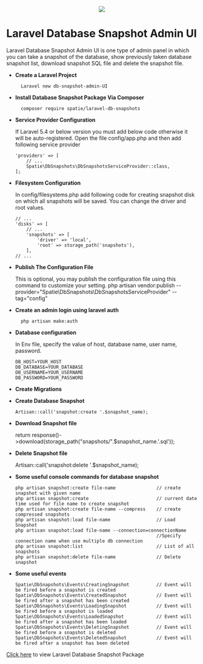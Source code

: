 <p align="center"><img src="https://laravel.com/assets/img/components/logo-laravel.svg"></p>

# Laravel Database Snapshot Admin UI

Laravel Database Snapshot Admin UI is one type of admin panel in which you can take a snapshot of the database, show previously taken database snapshot list, download snapshot SQL file and delete the snapshot file. 

- **Create a Laravel Project**
		
		Laravel new db-snapshot-admin-UI 

- **Install Database Snapshot Package Via Composer**
		
		composer require spatie/laravel-db-snapshots

- **Service Provider Configuration**
		
	If Laravel 5.4 or below version you must add below code otherwise it will be auto-registered.
	Open the file config/app.php and then add following service provider		
	```
	'providers' => [
		// ...
		Spatie\DbSnapshots\DbSnapshotsServiceProvider::class,
	];
	```

- **Filesystem Configuration**
		
	In config/filesystems.php add following code for creating snapshot disk on which all snapshots will be saved. You can change the driver and root values. 		
	```
	// ...
	'disks' => [
		// ...
		'snapshots' => [
			'driver' => 'local',
			'root' => storage_path('snapshots'),
		],
	// ... 
	```

- **Publish The Configuration File**
		
	This is optional, you may publish the configuration file using this command to customize your setting.
		php artisan vendor:publish --provider="Spatie\DbSnapshots\DbSnapshotsServiceProvider" --tag="config"

- **Create an admin login using laravel auth**
		
		php artisan make:auth

- **Database configuration**
		
	In Env file, specify the value of host, database name, user name, password.
	```
	DB_HOST=YOUR_HOST
	DB_DATABASE=YOUR_DATABASE
	DB_USERNAME=YOUR_USERNAME
	DB_PASSWORD=YOUR_PASSWORD
	```

- **Create Migrations**

- **Create Database Snapshot**
		
	```
	Artisan::call('snapshot:create '.$snapshot_name);
	```

- **Download Snapshot file**
	
	return response()->download(storage_path("snapshots/".$snapshot_name.'.sql'));

- **Delete Snapshot file**
	
	Artisan::call('snapshot:delete '.$snapshot_name);

- **Some useful console commands for database snapshot**
	
	```
	php artisan snapshot:create file-name   			// create snapshot with given name
	php artisan snapshot:create							// current date time used for file name to create snapshot
	php artisan snapshot:create file-name --compress 	// create compressed snapshots 
	php artisan snapshot:load file-name					// Load Snapshot
	php artisan snapshot:load file-name --connection=connectionName  
														//Specify connection name when use multiple db connection
	php artisan snapshot:list							// List of all snapshots
	php artisan snapshot:delete file-name 				// Delete snapshot 
	```

- **Some useful events**
	
	```
	Spatie\DbSnapshots\Events\CreatingSnapshot  		// Event will be fired before a snapshot is created
	Spatie\DbSnapshots\Events\CreatedSnapshot  			// Event will be fired after a snapshot has been created
	Spatie\DbSnapshots\Events\LoadingSnapshot  			// Event will be fired before a snapshot is loaded
	Spatie\DbSnapshots\Events\LoadedSnapshot  			// Event will be fired after a snapshot has been loaded
	Spatie\DbSnapshots\Events\DeletingSnapshot  		// Event will be fired before a snapshot is deleted
	Spatie\DbSnapshots\Events\DeletedSnapshot  			// Event will be fired after a snapshot has been deleted
	```

[Click here](https://github.com/spatie/laravel-db-snapshots) to view Laravel Database Snapshot Package